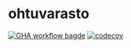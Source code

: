 # ohtuvarasto

[![GHA workflow bagde](https://github.com/varkkha/ohtuvarasto/workflows/CI/badge.svg)](https://github.com/varkkha/ohtuvarasto/actions) [![codecov](https://codecov.io/github/varkkha/ohtuvarasto/graph/badge.svg?token=4W5C2R14EP)](https://codecov.io/github/varkkha/ohtuvarasto)
